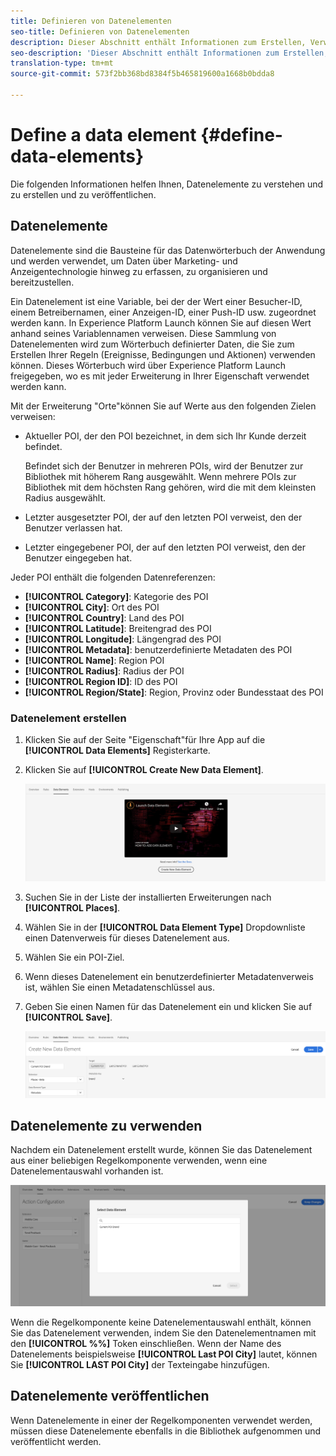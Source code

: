 ```yaml
---
title: Definieren von Datenelementen
seo-title: Definieren von Datenelementen
description: Dieser Abschnitt enthält Informationen zum Erstellen, Verwenden und Veröffentlichen von Datenelementen in Experience Platform Launch for Places.
seo-description: 'Dieser Abschnitt enthält Informationen zum Erstellen, Verwenden und Veröffentlichen von Datenelementen in Experience Platform Launch for Places. '
translation-type: tm+mt
source-git-commit: 573f2bb368bd8384f5b465819600a1668b0bdda8

---
```



# Define a data element {#define-data-elements}

Die folgenden Informationen helfen Ihnen, Datenelemente zu verstehen und zu erstellen und zu veröffentlichen.

## Datenelemente

Datenelemente sind die Bausteine für das Datenwörterbuch der Anwendung und werden verwendet, um Daten über Marketing- und Anzeigentechnologie hinweg zu erfassen, zu organisieren und bereitzustellen.

Ein Datenelement ist eine Variable, bei der der Wert einer Besucher-ID, einem Betreibernamen, einer Anzeigen-ID, einer Push-ID usw. zugeordnet werden kann. In Experience Platform Launch können Sie auf diesen Wert anhand seines Variablennamen verweisen. Diese Sammlung von Datenelementen wird zum Wörterbuch definierter Daten, die Sie zum Erstellen Ihrer Regeln (Ereignisse, Bedingungen und Aktionen) verwenden können. Dieses Wörterbuch wird über Experience Platform Launch freigegeben, wo es mit jeder Erweiterung in Ihrer Eigenschaft verwendet werden kann.

Mit der Erweiterung "Orte"können Sie auf Werte aus den folgenden Zielen verweisen:

* Aktueller POI, der den POI bezeichnet, in dem sich Ihr Kunde derzeit befindet.

   Befindet sich der Benutzer in mehreren POIs, wird der Benutzer zur Bibliothek mit höherem Rang ausgewählt. Wenn mehrere POIs zur Bibliothek mit dem höchsten Rang gehören, wird die mit dem kleinsten Radius ausgewählt.
* Letzter ausgesetzter POI, der auf den letzten POI verweist, den der Benutzer verlassen hat.
* Letzter eingegebener POI, der auf den letzten POI verweist, den der Benutzer eingegeben hat.

Jeder POI enthält die folgenden Datenreferenzen:

* **[!UICONTROL Category]**: Kategorie des POI
* **[!UICONTROL City]**: Ort des POI
* **[!UICONTROL Country]**: Land des POI
* **[!UICONTROL Latitude]**: Breitengrad des POI
* **[!UICONTROL Longitude]**: Längengrad des POI
* **[!UICONTROL Metadata]**: benutzerdefinierte Metadaten des POI
* **[!UICONTROL Name]**: Region POI
* **[!UICONTROL Radius]**: Radius der POI
* **[!UICONTROL Region ID]**: ID des POI
* **[!UICONTROL Region/State]**: Region, Provinz oder Bundesstaat des POI

### Datenelement erstellen

1. Klicken Sie auf der Seite "Eigenschaft"für Ihre App auf die **[!UICONTROL Data Elements]** Registerkarte.

2. Klicken Sie auf **[!UICONTROL Create New Data Element]**.

   ![Datenelement erstellen](/help/assets/create-de-2-v3.png)

3. Suchen Sie in der Liste der installierten Erweiterungen nach **[!UICONTROL Places]**.

4. Wählen Sie in der **[!UICONTROL Data Element Type]** Dropdownliste einen Datenverweis für dieses Datenelement aus.

5. Wählen Sie ein POI-Ziel.

6. Wenn dieses Datenelement ein benutzerdefinierter Metadatenverweis ist, wählen Sie einen Metadatenschlüssel aus.

7. Geben Sie einen Namen für das Datenelement ein und klicken Sie auf **[!UICONTROL Save]**.

   ![Datenelement erstellen](/help/assets/create-de-7-v3.png)


## Datenelemente zu verwenden

Nachdem ein Datenelement erstellt wurde, können Sie das Datenelement aus einer beliebigen Regelkomponente verwenden, wenn eine Datenelementauswahl vorhanden ist.

![Datenelement verwenden](/help/assets/use-de-v2.png)

Wenn die Regelkomponente keine Datenelementauswahl enthält, können Sie das Datenelement verwenden, indem Sie den Datenelementnamen mit den **[!UICONTROL %%]** Token einschließen.
Wenn der Name des Datenelements beispielsweise **[!UICONTROL Last POI City]** lautet, können Sie **[!UICONTROL LAST POI City]** der Texteingabe hinzufügen.


## Datenelemente veröffentlichen

Wenn Datenelemente in einer der Regelkomponenten verwendet werden, müssen diese Datenelemente ebenfalls in die Bibliothek aufgenommen und veröffentlicht werden.
